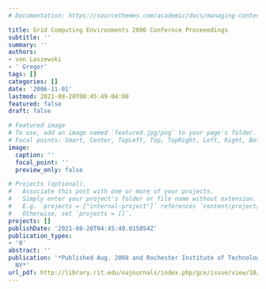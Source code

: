 ```yaml
---
# Documentation: https://sourcethemes.com/academic/docs/managing-content/

title: Grid Computing Environments 2006 Confernce Proceeedings
subtitle: ''
summary: ''
authors:
- von Laszewski
- ' Gregor'
tags: []
categories: []
date: '2006-11-01'
lastmod: 2021-08-20T00:45:49-04:00
featured: false
draft: false

# Featured image
# To use, add an image named `featured.jpg/png` to your page's folder.
# Focal points: Smart, Center, TopLeft, Top, TopRight, Left, Right, BottomLeft, Bottom, BottomRight.
image:
  caption: ''
  focal_point: ''
  preview_only: false

# Projects (optional).
#   Associate this post with one or more of your projects.
#   Simply enter your project's folder or file name without extension.
#   E.g. `projects = ["internal-project"]` references `content/project/deep-learning/index.md`.
#   Otherwise, set `projects = []`.
projects: []
publishDate: '2021-08-20T04:45:49.015054Z'
publication_types:
- '0'
abstract: ''
publication: '*Published Aug. 2008 and Rochester Institute of Technology and Rochester
  NY*'
url_pdf: http://library.rit.edu/oajournals/index.php/gce/issue/view/10/showToc
---
```

